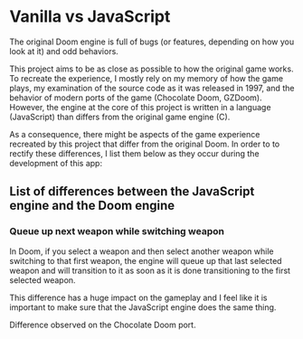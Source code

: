 # Vanilla vs JavaScript

The original Doom engine is full of bugs (or features, depending on how you look at it) and odd behaviors.

This project aims to be as close as possible to how the original game works. To recreate the experience, I mostly rely on my memory of how the game plays, my examination of the source code as it was released in 1997, and the behavior of modern ports of the game (Chocolate Doom, GZDoom). However, the engine at the core of this project is written in a language (JavaScript) than differs from the original game engine (C).

As a consequence, there might be aspects of the game experience recreated by this project that differ from the original Doom. In order to to rectify these differences, I list them below as they occur during the development of this app:

## List of differences between the JavaScript engine and the Doom engine

### Queue up next weapon while switching weapon

In Doom, if you select a weapon and then select another weapon while switching to that first weapon, the engine will queue up that last selected weapon and will transition to it as soon as it is done transitioning to the first selected weapon.

This difference has a huge impact on the gameplay and I feel like it is important to make sure that the JavaScript engine does the same thing.

Difference observed on the Chocolate Doom port.